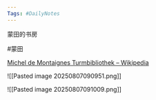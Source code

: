 ```yaml
---
Tags: #DailyNotes 
---
```


蒙田的书房

#蒙田

[Michel de Montaignes Turmbibliothek – Wikipedia](https://de.wikipedia.org/wiki/Michel_de_Montaignes_Turmbibliothek#Inschriften_auf_den_Deckenbalken)


![[Pasted image 20250807090951.png]]

![[Pasted image 20250807091009.png]]
